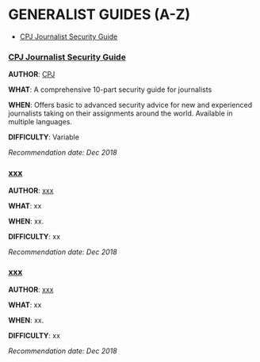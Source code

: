 # GENERALIST GUIDES (A-Z)

* [CPJ Journalist Security Guide](#cpj-journalist-security-guide)


### **[CPJ Journalist Security Guide](https://cpj.org/reports/2012/04/journalist-security-guide.php)** 

**AUTHOR**: [CPJ](https://cpj.org/) 

**WHAT**: A comprehensive 10-part security guide for journalists

**WHEN**: Offers basic to advanced security advice for new and experienced journalists taking on their assignments around the world. Available in multiple languages. 

**DIFFICULTY**: Variable

*Recommendation date: Dec 2018*


### **[xxx](#)** 

**AUTHOR**: [xxx](#) 

**WHAT**: xx

**WHEN**: xx. 

**DIFFICULTY**: xx

*Recommendation date: Dec 2018*


### **[xxx](#)** 

**AUTHOR**: [xxx](#) 

**WHAT**: xx

**WHEN**: xx. 

**DIFFICULTY**: xx

*Recommendation date: Dec 2018*
